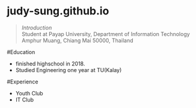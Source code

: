# judy-sung.github.io
>_Introduction_<br />
> Student at Payap University, Department of Information Technology <br />
> Amphur Muang, Chiang Mai 50000, Thailand <br/>

#Education
* finished highschool in 2018.
* Studied Engineering one year at TU(Kalay)

#Experience
* Youth Club
* IT Club
